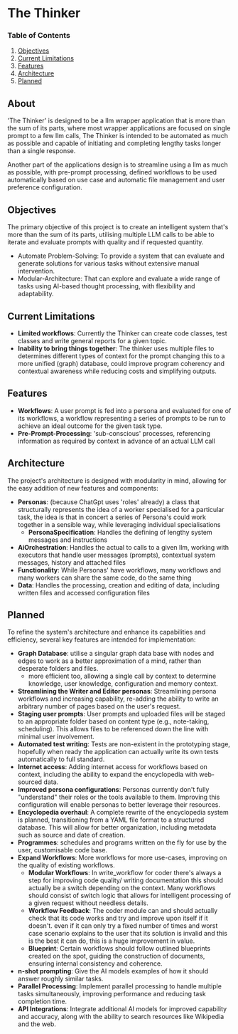 # The Thinker

### Table of Contents

1. [Objectives](#objectives)
2. [Current Limitations](#current-limitations)
3. [Features](#features)
4. [Architecture](#architecture)
5. [Planned](#planned)

## About

'The Thinker' is designed to be a llm wrapper application that is more than the sum of its parts, where most wrapper
applications are focused on single prompt to a few llm calls, The Thinker is intended to be automated as much as possible
and capable of initiating and completing lengthy tasks longer than a single response.

Another part of the applications design is to streamline using a llm as much as possible, with pre-prompt processing, 
defined workflows to be used automatically based on use case and automatic file management and user preference configuration.

## Objectives
The primary objective of this project is to create an intelligent system that's more than the sum of its parts, 
utilising multiple LLM calls to be able to iterate and evaluate prompts with quality and if requested quantity.

- Automate Problem-Solving: To provide a system that can evaluate and generate solutions for various tasks without
 extensive manual intervention.
- Modular-Architecture: That can explore and evaluate a wide range of tasks using AI-based thought processing, with flexibility and adaptability.

## Current Limitations

- **Limited workflows**: Currently the Thinker can create code classes, test classes and write general reports for a given topic.
- **Inability to bring things together**: The thinker uses multiple files to determines different types of context for the prompt
 changing this to a more unified (graph) database, could improve program coherency and contextual awareness while reducing
 costs and simplifying outputs.

## Features
- **Workflows**: A user prompt is fed into a persona and evaluated for one of its workflows, a workflow representing a
 series of prompts to be run to achieve an ideal outcome for the given task type.
- **Pre-Prompt-Processing**: 'sub-conscious' processes, referencing information as required by context in advance of an
 actual LLM call

## Architecture
The project's architecture is designed with modularity in mind, allowing for the easy addition of new features and components:

- **Personas**: (because ChatGpt uses 'roles' already) a class that structurally represents the idea of a worker specialised for a
  particular task, the idea is that in concert a series of Persona's could work together in a sensible way, while leveraging individual specialisations
  - **PersonaSpecification**: Handles the defining of lengthy system messages and instructions
- **AiOrchestration**: Handles the actual to calls to a given llm, working with executors that handle user messages (prompts), contextual system messages, history and attached files
- **Functionality**: While Personas' have workflows, many workflows and many workers can share the same code, do the same thing
- **Data**: Handles the processing, creation and editing of data, including written files and accessed configuration files

## Planned
To refine the system's architecture and enhance its capabilities and efficiency, several key features are intended for implementation:
- **Graph Database**: utilise a singular graph data base with nodes and edges to work as a better approximation of a mind, rather than desperate folders and files.
  - more efficient too, allowing a single call by context to determine knowledge, user knowledge, configuration and memory context.
- **Streamlining the Writer and Editor personas**: Streamlining persona workflows and increasing capability, re-adding the ability to write an arbitrary number of pages based on
 the user's request.
- **Staging user prompts**: User prompts and uploaded files will be staged to an appropriate folder based on content type
 (e.g., note-taking, scheduling). This allows files to be referenced down the line with minimal user involvement.
- **Automated test writing**: Tests are non-existent in the prototyping stage, hopefully when ready the application can 
 actually write its own tests automatically to full standard.
- **Internet access**: Adding internet access for workflows based on context, including the ability to expand the 
 encyclopedia with web-sourced data.
- **Improved persona configurations**: Personas currently don't fully "understand" their roles or the tools available to them.
 Improving this configuration will enable personas to better leverage their resources.
- **Encyclopedia overhaul**: A complete rewrite of the encyclopedia system is planned, transitioning from a YAML file 
 format to a structured database. This will allow for better organization, including metadata such as source and date of
 creation.
- **Programmes**: schedules and programs written on the fly for use by the user, customisable code base.
- **Expand Workflows**: More workflows for more use-cases, improving on the quality of existing workflows.
  - **Modular Workflows**: In write_workflow for coder there's always a step for improving code quality/
    writing documentation this should actually be a switch depending on the context.
    Many workflows should consist of switch logic that allows for intelligent processing of a given request without needless details.
  - **Workflow Feedback**: The coder module can and should actually check that its code works and try and improve upon itself if it doesn't.
   even if it can only try a fixed number of times and worst case scenario explains to the user that its solution is invalid 
   and this is the best it can do, this is a huge improvement in value.
  - **Blueprint**: Certain workflows should follow outlined blueprints created on the spot, guiding the construction of 
   documents, ensuring internal consistency and coherence.
- **n-shot prompting**: Give the AI models examples of how it should answer roughly similar tasks.
- **Parallel Processing**: Implement parallel processing to handle multiple tasks simultaneously, improving performance and reducing task completion time.
- **API Integrations**: Integrate additional AI models for improved capability and accuracy, along with the ability to search resources like Wikipedia and the web.
